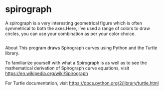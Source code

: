 # spirograph
A spirograph is a very interesting geometrical figure which is often symmetrical to both the axes.Here, I’ve used a range of colors to draw circles, you can use your combination as per your color choice.

![]()

About This program draws Spirograph curves using Python and the Turtle library.

To familiarize yourself with what a Spirograph is as well as to see the mathematical derivation of Spirograph curve equations, visit https://en.wikipedia.org/wiki/Spirograph

For Turtle documentation, visit https://docs.python.org/2/library/turtle.html
